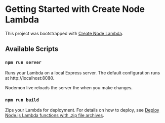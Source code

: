 # Getting Started with Create Node Lambda

This project was bootstrapped with [Create Node Lambda](https://github.com/billycougz/create-node-lambda).

## Available Scripts

### `npm run server`

Runs your Lambda on a local Express server. The default configuration runs at http://localhost:8080.

Nodemon live reloads the server the when you make changes.

### `npm run build`

Zips your Lambda for deployment. For details on how to deploy, see [Deploy Node.js Lambda functions with .zip file archives](https://docs.aws.amazon.com/lambda/latest/dg/nodejs-package.html).
